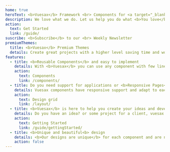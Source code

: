 ```yaml
---
home: true
heroText: <b>Vuesax</b> Framework <br> Components for <a target="_blank" href="https://vuejs.org/" >Vuejs</a>  
description: We love what we do. Let us help you do what <b>You love</b>.
action:
  text: Get Started
  link: /guide/
suscribe: <b>Subscribe</b> to our <br> Weekly Newsletter
premiumThemes:
  title: <b>Vuesax</b> Premium Themes
  details: Create great projects with a higher level saving time and work with the themes created with vuesax
features:
  - title: <b>Reusable Components</b> and easy to implement
    details: With <b>Vuesax</b> you can use any component with few lines of code <br> and with great customization, and most importantly very easy to use and understand.
    action:
      text: Components
      link: /components/
  - title: Do you need support for applications or <b>Responsive Pages</b>?
    details: Vuesax components have responsive support and adapt to each type of size, apart from that you can easily use the grid components to generate <b>visual changes based on screen size</b> either a <b>phone</b>, <b>tablet</b> or <b>desktop</b>.
    action:
      text: Design grid
      link: /layout/
  - title: <b>Vuesax</b> is here to help you create your ideas and develop those <b>great projects</b>
    details: Do you have an idea? or some project for a client, vuesax can help you <b>create faster and work less</b> giving you everything you need to implement an interface from the simplest to the most complex.
    action: 
      text: Getting Started
      link: /guide/gettingStarted/
  - title: <b>Unique and beautiful<b> design
    details: <b>Our designs are unique</b> for each component and are not anchored to any visual trends or design rules, which makes us unique and of course your projects as well.
    action: false
---
```

